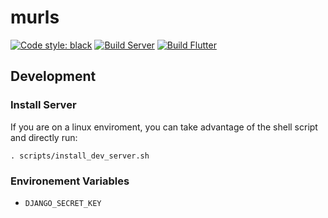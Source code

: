 # murls

[![Code style: black](https://img.shields.io/badge/code%20style-black-000000.svg)](https://github.com/psf/black) [![Build Server](https://github.com/ankit435/murls/actions/workflows/build_server.yml/badge.svg)](https://github.com/ankit435/murls/actions/workflows/build_server.yml) [![Build Flutter](https://github.com/ankit435/murls/actions/workflows/buid_apk.yml/badge.svg)](https://github.com/ankit435/murls/actions/workflows/buid_apk.yml)

## Development
### Install Server

If you are on a linux enviroment, you can take advantage of the shell script and directly run:

```
. scripts/install_dev_server.sh
```

### Environement Variables

- `DJANGO_SECRET_KEY`